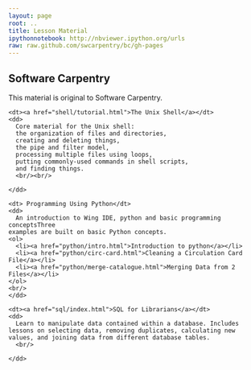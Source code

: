 ```yaml
---
layout: page
root: ..
title: Lesson Material
ipythonnotebook: http://nbviewer.ipython.org/urls
raw: raw.github.com/swcarpentry/bc/gh-pages
---
```



<div>
  <h2>Software Carpentry</h2>

  <p>
    This material is original to Software Carpentry.
  </p>

  <dl>

    <dt><a href="shell/tutorial.html">The Unix Shell</a></dt>
    <dd>
      Core material for the Unix shell:
      the organization of files and directories,
      creating and deleting things,
      the pipe and filter model,
      processing multiple files using loops,
      putting commonly-used commands in shell scripts,
      and finding things.
      <br/><br/>
 
    </dd>

    <dt> Programming Using Python</dt>
    <dd>
      An introduction to Wing IDE, python and basic programming conceptsThree
    examples are built on basic Python concepts.
    <ol>
      <li><a href="python/intro.html">Introduction to python</a></li>
	  <li><a href="python/circ-card.html">Cleaning a Circulation Card File</a></li>
	  <li><a href="python/merge-catalogue.html">Merging Data from 2 Files</a></li>
    </ol>
    <br/>
    </dd>

    <dt><a href="sql/index.html">SQL for Librarians</a></dt>
    <dd>
      Learn to manipulate data contained within a database. Includes lessons on selecting data, removing duplicates, calculating new values, and joining data from different database tables.
      <br/>
 
    </dd>

  </dl>

</div>
